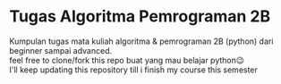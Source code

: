 # Tugas Algoritma Pemrograman 2B
Kumpulan tugas mata kuliah algoritma & pemrograman 2B (python) dari beginner sampai advanced. <br> 
feel free to clone/fork this repo buat yang mau belajar python😉<br>
I'll keep updating this repository till i finish my course this semester
